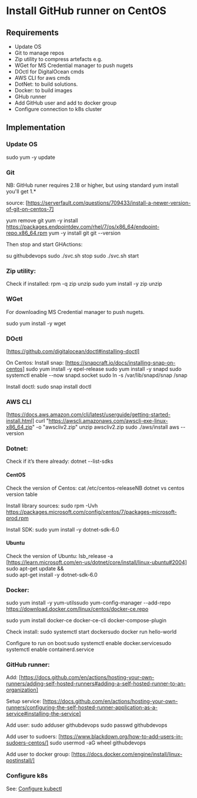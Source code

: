 # Install GitHub runner on CentOS

## Requirements

* Update OS
* Git to manage repos
* Zip utility to compress artefacts e.g. 
* WGet for MS Credential manager to push nugets
* DOctl for DigitalOcean cmds
* AWS CLI for aws cmds
* DotNet: to build solutions.
* Docker: to build images
* GHub runner
* Add GitHub user and add to docker group
* Configure connection to k8s cluster

## Implementation

### Update OS

sudo yum -y update


### Git

NB: GitHub runer requires 2.18 or higher, but using standard yum install you'll get 1.*

source: [https://serverfault.com/questions/709433/install-a-newer-version-of-git-on-centos-7]

yum remove git
yum -y install https://packages.endpointdev.com/rhel/7/os/x86_64/endpoint-repo.x86_64.rpm
yum -y install git
git --version

Then stop and start GHActions:

su githubdevops
sudo ./svc.sh stop
sudo ./svc.sh start


### Zip utility:

Check if installed: rpm -q zip unzip
sudo yum install -y zip unzip


### WGet

For downloading MS Credential manager to push nugets.

sudo yum install -y wget


### DOctl

[https://github.com/digitalocean/doctl#installing-doctl]

On Centos:
Install snap: [https://snapcraft.io/docs/installing-snap-on-centos]
sudo yum install -y epel-release
sudo yum install -y snapd
sudo systemctl enable --now snapd.socket
sudo ln -s /var/lib/snapd/snap /snap

Install doctl:
sudo snap install doctl


### AWS CLI

[https://docs.aws.amazon.com/cli/latest/userguide/getting-started-install.html]
curl "https://awscli.amazonaws.com/awscli-exe-linux-x86_64.zip" -o "awscliv2.zip"
unzip awscliv2.zip
sudo ./aws/install
aws --version

### Dotnet:

Check if it’s there already: dotnet --list-sdks

#### CentOS

Check the version of Centos: cat /etc/centos-releaseNB dotnet vs centos version table

Install library sources: sudo rpm -Uvh https://packages.microsoft.com/config/centos/7/packages-microsoft-prod.rpm

Install SDK: sudo yum install -y dotnet-sdk-6.0

#### Ubuntu

Check the version of Ubuntu: lsb_release -a
[https://learn.microsoft.com/en-us/dotnet/core/install/linux-ubuntu#2004]
sudo apt-get update && \
  sudo apt-get install -y dotnet-sdk-6.0

### Docker:

sudo yum install -y yum-utilssudo yum-config-manager --add-repo https://download.docker.com/linux/centos/docker-ce.repo

sudo yum install docker-ce docker-ce-cli  docker-compose-plugin

Check install: sudo systemctl start dockersudo docker run hello-world

Configure to run on boot:sudo systemctl enable docker.servicesudo systemctl enable containerd.service


### GitHub runner:

Add: [https://docs.github.com/en/actions/hosting-your-own-runners/adding-self-hosted-runners#adding-a-self-hosted-runner-to-an-organization]

Setup service: [https://docs.github.com/en/actions/hosting-your-own-runners/configuring-the-self-hosted-runner-application-as-a-service#installing-the-service]

Add user:
sudo adduser githubdevops
sudo passwd githubdevops

Add user to sudoers: [https://www.blackdown.org/how-to-add-users-in-sudoers-centos/]
sudo usermod -aG wheel githubdevops

Add user to docker group: [https://docs.docker.com/engine/install/linux-postinstall/]


### Configure k8s

See: [Configure kubectl](kubectl-configure.md)